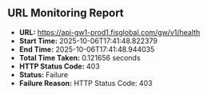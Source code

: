 ## URL Monitoring Report

- **URL:** https://api-gw1-prod1.fisglobal.com/gw/v1/health
- **Start Time:** 2025-10-06T17:41:48.822379
- **End Time:** 2025-10-06T17:41:48.944035
- **Total Time Taken:** 0.121656 seconds
- **HTTP Status Code:** 403
- **Status:** Failure
- **Failure Reason:** HTTP Status Code: 403
